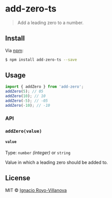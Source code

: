 # add-zero-ts

> Add a leading zero to a number.
## Install

Via [npm](http://npmjs.com):

```sh
$ npm install add-zero-ts --save
```

## Usage

```javascript
import { addZero } from 'add-zero';
addZero(5); // 05
addZero(10); // 10
addZero(-5); // -05
addZero(-10); // -10
```

### API

### `addZero(value)`

#### `value`

Type: `number` _(integer)_ or `string`  

Value in which a leading zero should be added to.

## License

MIT © [Ignacio Royo-Villanova](http://irvb.dev)
